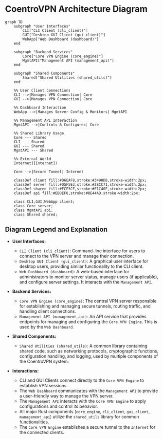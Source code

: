 # CoentroVPN Architecture Diagram

```mermaid
graph TD
    subgraph "User Interfaces"
        CLI["CLI Client (cli_client)"]
        GUI["Desktop GUI Client (gui_client)"]
        WebApp["Web Dashboard (dashboard)"]
    end

    subgraph "Backend Services"
        Core["Core VPN Engine (core_engine)"]
        MgmtAPI["Management API (management_api)"]
    end

    subgraph "Shared Components"
        Shared["Shared Utilities (shared_utils)"]
    end

    %% User Client Connections
    CLI -->|Manages VPN Connection| Core
    GUI -->|Manages VPN Connection| Core

    %% Dashboard Interaction
    WebApp -->|Manages Server Config & Monitors| MgmtAPI

    %% Management API Interaction
    MgmtAPI -->|Controls & Configures| Core

    %% Shared Library Usage
    Core --- Shared
    CLI --- Shared
    GUI --- Shared
    MgmtAPI --- Shared

    %% External World
    Internet([Internet])

    Core -->|Secure Tunnel| Internet

    classDef client fill:#D6EAF8,stroke:#3498DB,stroke-width:2px;
    classDef server fill:#D5F5E3,stroke:#2ECC71,stroke-width:2px;
    classDef shared fill:#FCF3CF,stroke:#F1C40F,stroke-width:2px;
    classDef api fill:#EBDEF0,stroke:#8E44AD,stroke-width:2px;

    class CLI,GUI,WebApp client;
    class Core server;
    class MgmtAPI api;
    class Shared shared;
```

## Diagram Legend and Explanation

*   **User Interfaces:**
    *   `CLI Client (cli_client)`: Command-line interface for users to connect to the VPN server and manage their connection.
    *   `Desktop GUI Client (gui_client)`: A graphical user interface for desktop users, providing similar functionality to the CLI client.
    *   `Web Dashboard (dashboard)`: A web-based interface for administrators to monitor server status, manage users (if applicable), and configure server settings. It interacts with the `Management API`.

*   **Backend Services:**
    *   `Core VPN Engine (core_engine)`: The central VPN server responsible for establishing and managing secure tunnels, routing traffic, and handling client connections.
    *   `Management API (management_api)`: An API service that provides endpoints for managing and configuring the `Core VPN Engine`. This is used by the `Web Dashboard`.

*   **Shared Components:**
    *   `Shared Utilities (shared_utils)`: A common library containing shared code, such as networking protocols, cryptographic functions, configuration handling, and logging, used by multiple components of the CoentroVPN system.

*   **Interactions:**
    *   CLI and GUI Clients connect directly to the `Core VPN Engine` to establish VPN sessions.
    *   The `Web Dashboard` communicates with the `Management API` to provide a user-friendly way to manage the VPN server.
    *   The `Management API` interacts with the `Core VPN Engine` to apply configurations and control its behavior.
    *   All major Rust components (`core_engine`, `cli_client`, `gui_client`, `management_api`) utilize the `shared_utils` library for common functionalities.
    *   The `Core VPN Engine` establishes a secure tunnel to the `Internet` for the connected clients.
